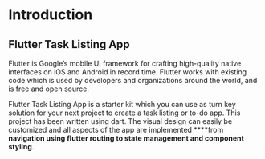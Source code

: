 # Introduction

## Flutter Task Listing App

Flutter is Google’s mobile UI framework for crafting high-quality native interfaces on iOS and Android in record time. Flutter works with existing code which is used by developers and organizations around the world, and is free and open source.

Flutter Task Listing App is a starter kit which you can use as turn key solution for your next project to create a task listing or to-do app. This project has been written using dart. The visual design can easily be customized and all aspects of the app are implemented ****from **navigation using flutter routing to state management and component styling**.

